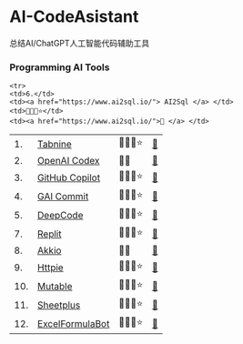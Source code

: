 # AI-CodeAsistant
总结AI/ChatGPT人工智能代码辅助工具

### Programming AI Tools



<table>

  <tr>
    <td>1.</td>
    <td><a href="https://www.tabnine.com/"> Tabnine </a> </td>
    <td>🛫🔑😄⭐</td>
    <td><a href="https://www.tabnine.com/">🔗 </a> </td> 
  </tr>

  <tr>
    <td>2.</td>
    <td><a href="https://openai.com/blog/openai-codex/"> OpenAI Codex </a> </td>
    <td>🛫😄</td>
    <td><a href="https://openai.com/blog/openai-codex/">🔗 </a> </td> 
  </tr>


  <tr>
    <td>3.</td>
    <td><a href="https://github.com/features/copilot"> GitHub Copilot </a> </td>
    <td>🛫🔑😄⭐</td>
    <td><a href="https://github.com/features/copilot">🔗 </a> </td> 
  </tr>
 
  <tr>
    <td>4.</td>
    <td><a href="https://github.com/abi/autocommit"> GAI Commit </a> </td>
    <td>🛫🔑😄⭐</td>
    <td><a href="https://github.com/abi/autocommit">🔗 </a> </td> 
  </tr>
 
  <tr>
    <td>5.</td>
    <td><a href="https://www.deepcode.ai/"> DeepCode </a> </td>
    <td>🛫🔑😄⭐</td>
    <td><a href="https://www.deepcode.ai/">🔗 </a> </td> 
  </tr>
  
    <tr>
    <td>6.</td>
    <td><a href="https://www.ai2sql.io/"> AI2Sql </a> </td>
    <td>🛫🔑😄⭐</td>
    <td><a href="https://www.ai2sql.io/">🔗 </a> </td> 
  </tr>
  
  <tr>
    <td>7.</td>
    <td><a href="https://replit.com/site/ghostwriter"> Replit </a> </td>
    <td>🛫🔑😄⭐</td>
    <td><a href="https://replit.com/site/ghostwriter">🔗 </a> </td> 
  </tr>

  <tr>
    <td>8.</td>
    <td><a href="https://www.akkio.com/"> Akkio </a> </td>
    <td>🛫😄</td>
    <td><a href="https://www.akkio.com/">🔗 </a> </td> 
  </tr>


  <tr>
    <td>9.</td>
    <td><a href="https://httpie.io/blog/ai"> Httpie </a> </td>
    <td>🛫🔑😄⭐</td>
    <td><a href="https://httpie.io/blog/ai">🔗 </a> </td> 
  </tr>
 
  <tr>
    <td>10.</td>
    <td><a href="https://mutable.ai/"> Mutable </a> </td>
    <td>🛫🔑😄⭐</td>
    <td><a href="https://mutable.ai/">🔗 </a> </td> 
  </tr>
 
  <tr>
    <td>11.</td>
    <td><a href="https://sheetplus.ai/"> Sheetplus </a> </td>
    <td>🛫🔑😄⭐</td>
    <td><a href="https://sheetplus.ai/">🔗 </a> </td> 
  </tr>
  
  <tr>
    <td>12.</td>
    <td><a href="https://excelformulabot.com/"> ExcelFormulaBot </a> </td>
    <td>🛫🔑😄⭐</td>
    <td><a href="https://excelformulabot.com/">🔗 </a> </td> 
  </tr>
  
</table>
